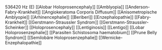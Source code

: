 536420 Hz (E)
[[Alobar Holoprosencephaly]]
[[Amblyopia]]
[[Anderson-Fabry-Krankheit]]
[[Angiokeratoma Corporis Diffusum]]
[[Anisometropische Amblyopie]]
[[Arhinencephalie]]
[[Beriberi]]
[[Enzephalopathie]]
[[Fabry-Krankheit]]
[[Gerstmann-Straussler Syndrom]]
[[Gerstmann-Straussler-Scheinker]]
[[Holoprosencephaly]]
[[Lentiginosis]]
[[Lentigo]]
[[Lobar Holoprosenzephalie]]
[[Parasiten Schistosoma haematobium]]
[[Prune Belly Syndrom]]
[[Semilobäre Holoprosenzephalie]]
[[Wernicke-Enzephalopathie]]